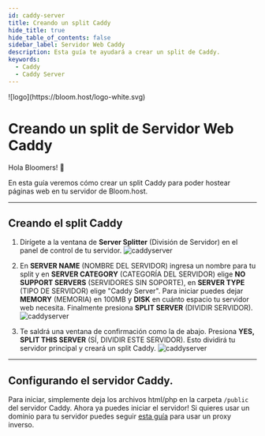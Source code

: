 ```yaml
---
id: caddy-server
title: Creando un split Caddy
hide_title: true
hide_table_of_contents: false
sidebar_label: Servidor Web Caddy
description: Esta guía te ayudará a crear un split de Caddy.
keywords:
  - Caddy
  - Caddy Server
---
```


<div class="text--center">
![logo](https://bloom.host/logo-white.svg)
<h1>Creando un split de Servidor Web Caddy</h1>
</div>

Hola Bloomers! 👋

En esta guía veremos cómo crear un split Caddy para poder hostear páginas web en tu servidor de Bloom.host.

---

## Creando el split Caddy

1. Dirígete a la ventana de **Server Splitter** (División de Servidor) en el panel de control de tu servidor.
![caddyserver](/imgs/extras/caddy_server/1.PNG)

2. En **SERVER NAME** (NOMBRE DEL SERVIDOR) ingresa un nombre para tu split y en **SERVER CATEGORY** (CATEGORÍA DEL SERVIDOR)
   elige **NO SUPPORT SERVERS** (SERVIDORES SIN SOPORTE), en **SERVER TYPE** (TIPO DE SERVIDOR) elige "Caddy Server".
   Para iniciar puedes dejar **MEMORY** (MEMORIA) en 100MB y **DISK** en cuánto espacio tu servidor web necesita. Finalmente
   presiona **SPLIT SERVER** (DIVIDIR SERVIDOR).
![caddyserver](/imgs/extras/caddy_server/2.PNG)

3. Te saldrá una ventana de confirmación como la de abajo. Presiona **YES, SPLIT THIS SERVER** (SÍ, DIVIDIR ESTE SERVIDOR).
   Esto dividirá tu servidor principal y creará un split Caddy.
![caddyserver](/imgs/extras/caddy_server/3.PNG)

---

## Configurando el servidor Caddy.

Para iniciar, simplemente deja los archivos html/php en la carpeta `/public` del servidor Caddy. Ahora ya puedes iniciar el servidor!
Si quieres usar un dominio para tu servidor puedes seguir [esta guía](https://docs.bloom.host/es/ports-and-proxies/) para usar un
proxy inverso.
